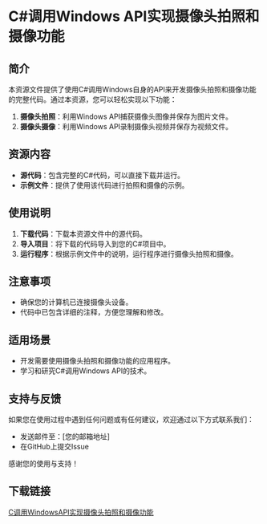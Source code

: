 # C#调用Windows API实现摄像头拍照和摄像功能

## 简介

本资源文件提供了使用C#调用Windows自身的API来开发摄像头拍照和摄像功能的完整代码。通过本资源，您可以轻松实现以下功能：

1. **摄像头拍照**：利用Windows API捕获摄像头图像并保存为图片文件。
2. **摄像头摄像**：利用Windows API录制摄像头视频并保存为视频文件。

## 资源内容

- **源代码**：包含完整的C#代码，可以直接下载并运行。
- **示例文件**：提供了使用该代码进行拍照和摄像的示例。

## 使用说明

1. **下载代码**：下载本资源文件中的源代码。
2. **导入项目**：将下载的代码导入到您的C#项目中。
3. **运行程序**：根据示例文件中的说明，运行程序进行摄像头拍照和摄像。

## 注意事项

- 确保您的计算机已连接摄像头设备。
- 代码中已包含详细的注释，方便您理解和修改。

## 适用场景

- 开发需要使用摄像头拍照和摄像功能的应用程序。
- 学习和研究C#调用Windows API的技术。

## 支持与反馈

如果您在使用过程中遇到任何问题或有任何建议，欢迎通过以下方式联系我们：

- 发送邮件至：[您的邮箱地址]
- 在GitHub上提交Issue

感谢您的使用与支持！

## 下载链接

[C调用WindowsAPI实现摄像头拍照和摄像功能](https://pan.quark.cn/s/ed4ad645c46e)